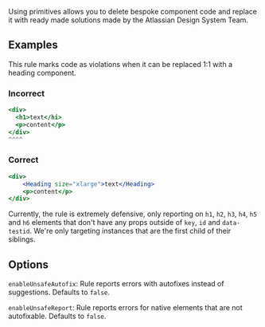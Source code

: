 Using primitives allows you to delete bespoke component code and replace it with ready made
solutions made by the Atlassian Design System Team.

## Examples

This rule marks code as violations when it can be replaced 1:1 with a heading component.

### Incorrect

```jsx
<div>
  <h1>text</hi>
  <p>content</p>
</div>
^^^^
```

### Correct

```jsx
<div>
	<Heading size="xlarge">text</Heading>
	<p>content</p>
</div>
```

Currently, the rule is extremely defensive, only reporting on `h1`, `h2`, `h3`, `h4`, `h5` and `h6`
elements that don't have any props outside of `key`, `id` and `data-testid`. We're only targeting
instances that are the first child of their siblings.

## Options

`enableUnsafeAutofix`: Rule reports errors with autofixes instead of suggestions. Defaults to
`false`.

`enableUnsafeReport`: Rule reports errors for native elements that are not autofixable. Defaults to
`false`.
